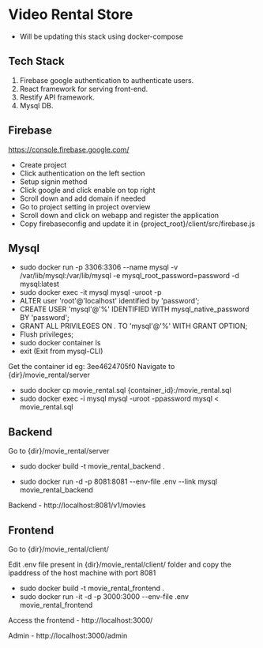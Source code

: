 # Video Rental Store

* Will be updating this stack using docker-compose

## Tech Stack

 1. Firebase google authentication to authenticate users.
 2. React framework for serving front-end.
 3. Restify API framework.
 4. Mysql DB.

## Firebase

https://console.firebase.google.com/

- Create project
- Click authentication on the left section
- Setup signin method 
- Click google and click enable on top right
- Scroll down and add domain if needed
- Go to project setting in project overview
- Scroll down and click on webapp and register the application
- Copy firebaseconfig and update it in {project_root}/client/src/firebase.js


## Mysql 

- sudo docker run -p 3306:3306 --name mysql -v /var/lib/mysql:/var/lib/mysql -e mysql_root_password=password -d mysql:latest
- sudo docker exec -it mysql mysql -uroot -p
- ALTER user 'root'@'localhost' identified by 'password';
- CREATE USER 'mysql'@'%' IDENTIFIED WITH mysql_native_password BY 'password';
- GRANT ALL PRIVILEGES ON *.* TO 'mysql'@'%' WITH GRANT OPTION;
- Flush privileges;
- sudo docker container ls
- exit (Exit from mysql-CLI)

Get the container id eg: 3ee4624705f0
Navigate to {dir}/movie_rental/server

- sudo docker cp movie_rental.sql {container_id}:/movie_rental.sql
- sudo docker exec -i mysql mysql -uroot -ppassword mysql < movie_rental.sql


## Backend 

Go to {dir}/movie_rental/server

- sudo docker build -t movie_rental_backend .

- sudo docker run -d -p 8081:8081 --env-file .env --link mysql movie_rental_backend

Backend - http://localhost:8081/v1/movies



## Frontend 

Go to {dir}/movie_rental/client/

Edit .env file present in {dir}/movie_rental/client/ folder and copy the ipaddress of the host machine with port 8081

- sudo docker build -t movie_rental_frontend .
- sudo docker run -it -d -p 3000:3000 --env-file .env movie_rental_frontend

Access the frontend - http://localhost:3000/

Admin - http://localhost:3000/admin 






